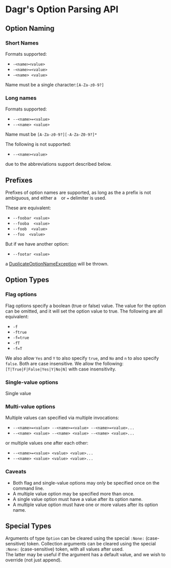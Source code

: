# Dagr's Option Parsing API

## Option Naming

### Short Names

Formats supported:

- `-<name><value>`
- `-<name>=<value>`
- `-<name> <value>`

Name must be a single character:`[A-Za-z0-9?]`

### Long names

Formats supported:

- `--<name>=<value>`
- `--<name> <value>`

Name must be `[A-Za-z0-9?][-A-Za-Z0-9?]*`

The following is not supported:

- `--<name><value>`

due to the abbreviations support described below.

## Prefixes
Prefixes of option names are supported, as long as the a prefix is not ambiguous, and either a ` ` or `=` delimiter is used.

These are equivalent:

- `--foobar <value>`
- `--fooba  <value>`
- `--foob  <value>`
- `--foo  <value>`

But if we have another option:

- `--footar <value>`

a [DuplicateOptionNameException](https://github.com/fulcrumgenomics/dagr/blob/master/src/main/scala/dagr/sopt/OptionParsingExceptions.scala#L48) will be thrown.

## Option Types

### Flag options

Flag options specify a boolean (true or false) value.  The value for the option can be omitted, and it will set
the option value to true.  The following are all equivalent:

- `-f`
- `-ftrue`
- `-f=true`
- `-fT`
- `-f=T`

We also allow `Yes` and `Y` to also specify `true`, and `No` and `n` to also specify `false`.  Both are case
insensitive.  We allow the following: `[T|True|F|False|Yes|Y|No|N]` with case insensitivity.

### Single-value options

Single value

### Multi-value options

Multiple values can specified via multiple invocations:

- `--<name>=<value> --<name>=<value> --<name>=<value>...`
- `--<name> <value> --<name> <value> --<name> <value>...`

or multiple values one after each other:

- `--<name>=<value> <value> <value>...`
- `--<name> <value> <value> <value>...`

### Caveats

- Both flag and single-value options may only be specified once on the command line.
- A multiple value option may be specified more than once.
- A single value option must have a value after its option name.
- A multiple value option must have one or more values after its option name.

## Special Types

Arguments of type `Option` can be cleared using the special `:None:` (case-sensitive) token.
Collection arguments can be cleared using the special `:None:` (case-sensitive) token, with all values after used.  
The latter may be useful if the argument has a default value, and we wish to override (not just append).
